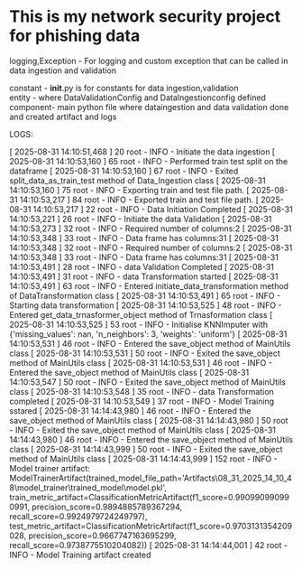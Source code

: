 # This is my network security project for phishing data

logging,Exception - For logging  and custom exception that can be called in data ingestion and validation               

constant - __init__.py is for constants for data ingestion,validation          
entity - where DataValidationConfig and DataIngestionconfig defined          
component- main python file where dataingestion and data validation done and created artifact and logs   

LOGS:

[ 2025-08-31 14:10:51,468 ] 20 root - INFO - Initiate the data ingestion
[ 2025-08-31 14:10:53,160 ] 65 root - INFO - Performed train test split on the dataframe
[ 2025-08-31 14:10:53,160 ] 67 root - INFO - Exited split_data_as_train_test method of Data_Ingestion class
[ 2025-08-31 14:10:53,160 ] 75 root - INFO - Exporting train and test file path.
[ 2025-08-31 14:10:53,217 ] 84 root - INFO - Exported train and test file path.
[ 2025-08-31 14:10:53,217 ] 22 root - INFO - Data Initiation Completed
[ 2025-08-31 14:10:53,221 ] 26 root - INFO - Initiate the data Validation
[ 2025-08-31 14:10:53,273 ] 32 root - INFO - Required number of columns:2
[ 2025-08-31 14:10:53,348 ] 33 root - INFO - Data frame has columns:31
[ 2025-08-31 14:10:53,348 ] 32 root - INFO - Required number of columns:2
[ 2025-08-31 14:10:53,348 ] 33 root - INFO - Data frame has columns:31
[ 2025-08-31 14:10:53,491 ] 28 root - INFO - data Validation Completed
[ 2025-08-31 14:10:53,491 ] 31 root - INFO - data Transformation started
[ 2025-08-31 14:10:53,491 ] 63 root - INFO - Entered initiate_data_transformation method of DataTransformation class
[ 2025-08-31 14:10:53,491 ] 65 root - INFO - Starting data transformation
[ 2025-08-31 14:10:53,525 ] 48 root - INFO - Entered get_data_trnasformer_object method of Trnasformation class
[ 2025-08-31 14:10:53,525 ] 53 root - INFO - Initialise KNNImputer with {'missing_values': nan, 'n_neighbors': 3, 'weights': 'uniform'}
[ 2025-08-31 14:10:53,531 ] 46 root - INFO - Entered the save_object method of MainUtils class
[ 2025-08-31 14:10:53,531 ] 50 root - INFO - Exited the save_object method of MainUtils class
[ 2025-08-31 14:10:53,531 ] 46 root - INFO - Entered the save_object method of MainUtils class
[ 2025-08-31 14:10:53,547 ] 50 root - INFO - Exited the save_object method of MainUtils class
[ 2025-08-31 14:10:53,548 ] 35 root - INFO - data Transformation completed
[ 2025-08-31 14:10:53,549 ] 37 root - INFO - Model Training sstared
[ 2025-08-31 14:14:43,980 ] 46 root - INFO - Entered the save_object method of MainUtils class
[ 2025-08-31 14:14:43,980 ] 50 root - INFO - Exited the save_object method of MainUtils class
[ 2025-08-31 14:14:43,980 ] 46 root - INFO - Entered the save_object method of MainUtils class
[ 2025-08-31 14:14:43,999 ] 50 root - INFO - Exited the save_object method of MainUtils class
[ 2025-08-31 14:14:43,999 ] 152 root - INFO - Model trainer artifact: ModelTrainerArtifact(trained_model_file_path='Artifacts\\08_31_2025_14_10_48\\model_trainer\\trained_model\\model.pkl', train_metric_artifact=ClassificationMetricArtifact(f1_score=0.990990990990991, precision_score=0.9894885789367294, recall_score=0.9924979724249797), test_metric_artifact=ClassificationMetricArtifact(f1_score=0.9703131354209028, precision_score=0.9667747163695299, recall_score=0.9738775510204082))
[ 2025-08-31 14:14:44,001 ] 42 root - INFO - Model Training artifact created
